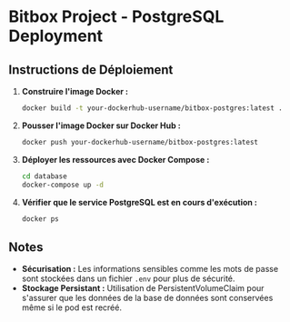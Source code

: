 # Bitbox Project - PostgreSQL Deployment

## Instructions de Déploiement

1. **Construire l'image Docker :**

    ```bash
    docker build -t your-dockerhub-username/bitbox-postgres:latest .
    ```

2. **Pousser l'image Docker sur Docker Hub :**

    ```bash
    docker push your-dockerhub-username/bitbox-postgres:latest
    ```

3. **Déployer les ressources avec Docker Compose :**

    ```bash
    cd database
    docker-compose up -d
    ```

4. **Vérifier que le service PostgreSQL est en cours d'exécution :**

    ```bash
    docker ps
    ```

## Notes

- **Sécurisation :** Les informations sensibles comme les mots de passe sont stockées dans un fichier `.env` pour plus de sécurité.
- **Stockage Persistant :** Utilisation de PersistentVolumeClaim pour s'assurer que les données de la base de données sont conservées même si le pod est recréé.
